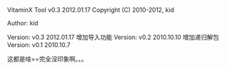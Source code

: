 ﻿VitaminX Tool v0.3 2012.01.17
Copyright (C) 2010-2012, kid

Author:		kid

Version:	v0.3	2012.01.17	增加导入功能
Version:	v0.2	2010.10.10	增加递归解包
Version:	v0.1	2010.10.7

这都是啥==完全沒印象啊。。。
